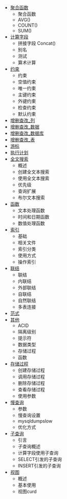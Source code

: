* [聚合函数](aggregatefunction.md)
    - 聚合函数
    - AVG()
    - COUNT()
    - SUM()
* [计算字段](calfield.md)
    - 拼接字段 Concat()
    - 别名
    - 测试
    - 算术计算
* [约束](constraint.md)
    - 约束
    - 空值约束
    - 唯一约束
    - 主键约束
    - 外键约束
    - 检查约束
    - 默认约束
* [增删查改_列](curd_column.md)
* [增删查改_数据](curd_data.md)
* [增删查改_数据库](curd_database.md)
* [增删查改_表](curd_table.md)
* [游标](cursor.md)
* [执行计划](explain.md)
* [全文搜索](sql/fulltext.md)
    - 概述
    - 创建全文本搜索
    - 使用全文本搜索
    - 优先级
    - 查询扩展
    - 布尔文本搜索
* [函数](function.md)
    - 文本处理函数
    - 时间和日期函数
    - 数值处理函数
* [索引](index.md)
    - 基础
    - 相关文件
    - 索引分类
    - 使用方式
    - 操作索引
* [联结](join.md)
    - 联结
    - 内联结
    - 外部联结
    - 自联结
    - 自然联结
    - 多表连接
* [范式](nf.md)
* [其他](others.md)
    - ACID
    - 隔离级别
    - 提示符
    - 数据类型
    - 存储过程
    - 函数
* [存储过程](procedure.md)
    - 创建存储过程
    - 调用存储过程
    - 删除存储过程
    - 查看存储过程
    - 使用参数
* [慢查询](slowquery.md)
    - 参数
    - 慢查询设置
    - mysqldumpslow
    - 优化方式
* [子查询](subquery.md)
    - 引言
    - 子查询概述
    - 计算字段使用子查询
    - SELECT引发的子查询
    - INSERT引发的子查询
* [视图](view.md)
    - 概述
    - 基本使用
    - 视图curd
